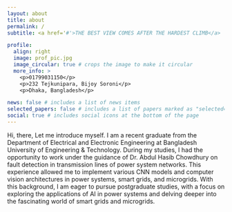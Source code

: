 ```yaml
---
layout: about
title: about
permalink: /
subtitle: <a href='#'>THE BEST VIEW COMES AFTER THE HARDEST CLIMB</a>

profile:
  align: right
  image: prof_pic.jpg
  image_circular: true # crops the image to make it circular
  more_info: >
    <p>01799031150</p>
    <p>232 Tejkunipara, Bijoy Soroni</p>
    <p>Dhaka, Bangladesh</p>

news: false # includes a list of news items
selected_papers: false # includes a list of papers marked as "selected={true}"
social: true # includes social icons at the bottom of the page
---
```


Hi, there, Let me introduce myself. I am a recent graduate from the Department of Electrical and Electronic Engineering at Bangladesh University of Engineering & Technology. During my studies, I had the opportunity to work under the guidance of Dr. Abdul Hasib Chowdhury on fault detection in transmission lines of power system networks. This experience allowed me to implement various CNN models and computer vision architectures in power systems, smart grids, and microgrids. With this background, I am eager to pursue postgraduate studies, with a focus on exploring the applications of AI in power systems and delving deeper into the fascinating world of smart grids and microgrids. 
